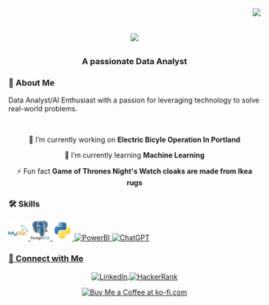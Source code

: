 <img align="right" src="https://visitor-badge.laobi.icu/badge?page_id=salesp07.salesp07" />

<h1 align="center">
    <img src="https://readme-typing-svg.herokuapp.com/?font=Righteous&size=35&center=true&vCenter=true&width=500&height=70&duration=4000&lines=Hi+There!+👋;+I'm+Vishwajeet+Mishra!;" />
</h1>

<h3 align="center">A passionate Data Analyst</h3>

<h3 align="left">🌟 About Me</h3>
<p align="left">
  Data Analyst/AI Enthusiast with a passion for leveraging technology to solve real-world problems.
</p>

<br/>

<div align="center">
 
 🔭 I’m currently working on **Electric Bicyle Operation In Portland**
 
 🌱 I’m currently learning **Machine Learning**


⚡ Fun fact **Game of Thrones Night's Watch cloaks are made from Ikea rugs**

 </div>

 <h3 align="left">🛠️ Skills</h3>
<p align="left">
  <a href="https://www.mysql.com/" target="_blank" rel="noreferrer">
    <img src="https://raw.githubusercontent.com/devicons/devicon/master/icons/mysql/mysql-original-wordmark.svg" alt="MySQL" width="40" height="40" />
  </a>
  <a href="https://www.postgresql.org" target="_blank" rel="noreferrer">
    <img src="https://raw.githubusercontent.com/devicons/devicon/master/icons/postgresql/postgresql-original-wordmark.svg" alt="PostgreSQL" width="40" height="40" />
  </a>
  <a href="https://www.python.org" target="_blank" rel="noreferrer">
    <img src="https://raw.githubusercontent.com/devicons/devicon/master/icons/python/python-original.svg" alt="Python" width="40" height="40" />
  
 
  <a href="https://powerbi.microsoft.com/" target="_blank" rel="noreferrer">
    <img src="https://miro.medium.com/v2/resize:fit:1400/1*ZT5zsMj1BW9yERM7N05Lfg.png" alt="PowerBI" width="40" height="40" />
 
  <a href="https://chat.openai.com/" target="_blank" rel="noreferrer">
    <img src="https://upload.wikimedia.org/wikipedia/commons/0/04/ChatGPT_logo.svg" alt="ChatGPT" width="40" height="40" />

 
</p>
 
<h3 align="left">🔗 Connect with Me</h3>
<p align="Center">
  <a href="www.linkedin.com/in/vishwajeet-mishra-47875794" target="_blank">
    <img align="center" src="https://raw.githubusercontent.com/rahuldkjain/github-profile-readme-generator/master/src/images/icons/Social/linked-in-alt.svg" alt="LinkedIn" height="30" width="40" />
  </a>

  </a>
  <a href="https://www.hackerrank.com/profile/alexvishwajeet17" target="_blank">
    <img align="center" src="https://raw.githubusercontent.com/rahuldkjain/github-profile-readme-generator/master/src/images/icons/Social/hackerrank.svg" alt="HackerRank" height="30" width="40" />
  </a>
  


<div align="center">
<a href='https://ko-fi.com/V7V4RAK9C' target='_blank'><img height='64' style='border:0px;height:64px;' src='https://storage.ko-fi.com/cdn/kofi1.png?v=3' border='0' alt='Buy Me a Coffee at ko-fi.com' /></a>
</div>

<br/>
